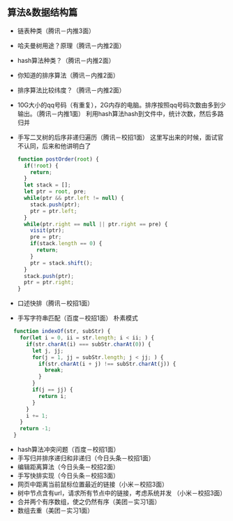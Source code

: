 ## 算法&数据结构篇
* 链表种类（腾讯－内推3面）
* 哈夫曼树用途？原理（腾讯－内推2面）
* hash算法种类？（腾讯－内推2面）
* 你知道的排序算法（腾讯－内推2面）
* 排序算法比较纬度？（腾讯－内推2面）

* 10G大小的qq号码（有重复），2G内存的电脑。排序按照qq号码次数由多到少输出。（腾讯－内推1面）
  利用hash算法hash到文件中，统计次数，然后多路归并

* 手写二叉树的后序非递归遍历（腾讯－校招1面）
  这里写出来的时候，面试官不认同，后来和他讲明白了
  ```javascript
  function postOrder(root) {
    if(!root) {
      return;
    }
    let stack = [];
    let ptr = root, pre;
    while(ptr && ptr.left != null) {
      stack.push(ptr);
      ptr = ptr.left;
    }
    while(ptr.right == null || ptr.right == pre) {
      visit(ptr);
      pre = ptr;
      if(stack.length == 0) {
        return;
      }
      ptr = stack.shift();
    }
    stack.push(ptr);
    ptr = ptr.right;
  }
  ```
* 口述快排（腾讯－校招1面）
* 手写字符串匹配（百度－校招1面）
 朴素模式
```javascript
  function indexOf(str, subStr) {
    for(let i = 0, ii = str.length; i < ii; ) {
      if(str.charAt(i) === subStr.charAt(0)) {
        let j, jj;
        for(j = 1, jj = subStr.length; j < jj; ) {
          if(str.charAt(i + j) !== subStr.charAt(j)) {
            break;
          }
        }
        if(j == jj) {
          return i;
        }
      }
      i += 1;
    }
    return -1;
  }
  ```
* hash算法冲突问题（百度－校招1面）
* 手写归并排序递归和非递归（今日头条－校招1面）
* 编辑距离算法（今日头条－校招2面）
* 手写快排实现（今日头条－校招3面）
* 网页中距离当前鼠标位置最近的链接（小米－校招3面）
* 树中节点含有url，请求所有节点中的链接，考虑系统并发 （小米－校招3面）
* 合并两个有序数组，使之仍然有序（美团－实习1面）
* 数组去重（美团－实习1面）